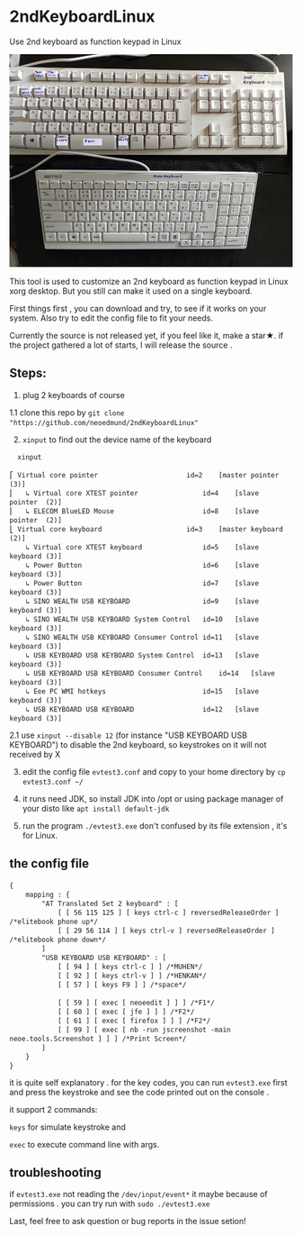 # 2ndKeyboardLinux
Use 2nd keyboard as function keypad in Linux

![img](https://github.com/neoedmund/2ndKeyboardLinux/blob/main/kb3.jpg?raw=true)

This tool is used to customize an 2nd keyboard as function keypad in Linux xorg desktop. 
But you still can make it used on a single keyboard.

First things first , you can download and try, to see if it works on your system. 
Also try to edit the config file to fit your needs.

Currently the source is not released yet, if you feel like it, make a star★. 
if the project gathered a lot of starts, I will release the source .

## Steps:
1. plug 2 keyboards of course 

1.1 clone this repo by `git clone "https://github.com/neoedmund/2ndKeyboardLinux"`

2. `xinput` to find out the device name of the keyboard 
```
  xinput

⎡ Virtual core pointer                    	id=2	[master pointer  (3)]
⎜   ↳ Virtual core XTEST pointer              	id=4	[slave  pointer  (2)]
⎜   ↳ ELECOM BlueLED Mouse                    	id=8	[slave  pointer  (2)]
⎣ Virtual core keyboard                   	id=3	[master keyboard (2)]
    ↳ Virtual core XTEST keyboard             	id=5	[slave  keyboard (3)]
    ↳ Power Button                            	id=6	[slave  keyboard (3)]
    ↳ Power Button                            	id=7	[slave  keyboard (3)]
    ↳ SINO WEALTH USB KEYBOARD                	id=9	[slave  keyboard (3)]
    ↳ SINO WEALTH USB KEYBOARD System Control 	id=10	[slave  keyboard (3)]
    ↳ SINO WEALTH USB KEYBOARD Consumer Control	id=11	[slave  keyboard (3)]
    ↳ USB KEYBOARD USB KEYBOARD System Control	id=13	[slave  keyboard (3)]
    ↳ USB KEYBOARD USB KEYBOARD Consumer Control	id=14	[slave  keyboard (3)]
    ↳ Eee PC WMI hotkeys                      	id=15	[slave  keyboard (3)]
    ↳ USB KEYBOARD USB KEYBOARD               	id=12	[slave  keyboard (3)]
```

2.1  use `xinput --disable 12` (for instance "USB KEYBOARD USB KEYBOARD") to disable the 2nd keyboard, so keystrokes on it will not received by X


3. edit the config file `evtest3.conf` and copy to your home directory by `cp evtest3.conf ~/`

4. it runs need JDK, so install JDK into /opt or using package manager of your disto like `apt install default-jdk`

5. run the program `./evtest3.exe`  don't confused by its file extension , it's for Linux.

## the config file
```
{
	mapping : {
		"AT Translated Set 2 keyboard" : [
			[ [ 56 115 125 ] [ keys ctrl-c ] reversedReleaseOrder ] /*elitebook phone up*/
			[ [ 29 56 114 ] [ keys ctrl-v ] reversedReleaseOrder ] /*elitebook phone down*/
		]
		"USB KEYBOARD USB KEYBOARD" : [
			[ [ 94 ] [ keys ctrl-c ] ] /*MUHEN*/
			[ [ 92 ] [ keys ctrl-v ] ] /*HENKAN*/
			[ [ 57 ] [ keys F9 ] ] /*space*/

			[ [ 59 ] [ exec [ neoeedit ] ] ] /*F1*/
			[ [ 60 ] [ exec [ jfe ] ] ] /*F2*/
			[ [ 61 ] [ exec [ firefox ] ] ] /*F2*/
			[ [ 99 ] [ exec [ nb -run jscreenshot -main neoe.tools.Screenshot ] ] ] /*Print Screen*/
		]
	}
}
```

it is quite self explanatory .
for the key codes, you can run `evtest3.exe` first and press the keystroke and see the code printed out on the console .

it support 2 commands: 

`keys` for simulate keystroke and

`exec` to execute command line with args.

## troubleshooting 
if `evtest3.exe` not reading the `/dev/input/event*` it maybe because of permissions . you can try run with `sudo ./evtest3.exe`

Last, feel free to ask question or bug reports in the issue setion!


